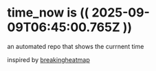 # time_now is (( 2025-09-09T06:45:00.765Z ))

an automated repo that shows the currnent time

inspired by [breakingheatmap](https://github.com/breakingheatmap/breakingheatmap)